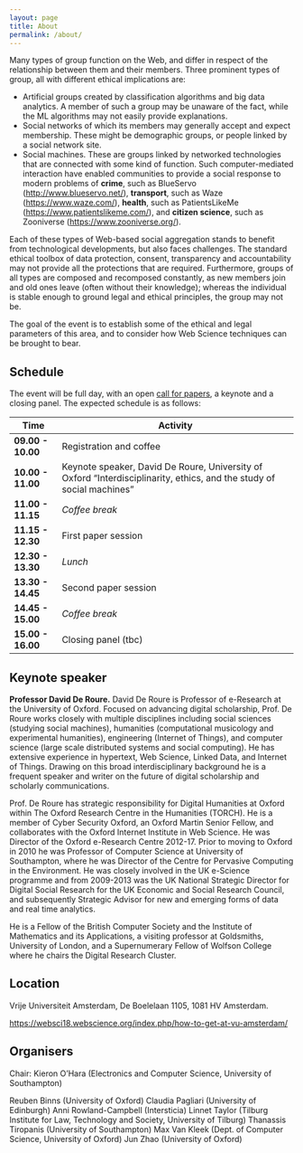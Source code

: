 ```yaml
---
layout: page
title: About
permalink: /about/
---
```


Many types of group function on the Web, and differ in respect of the relationship between them and their members. Three prominent types of group, all with different ethical implications are:

- Artificial groups created by classification algorithms and big data analytics. A member of such a group may be unaware of the fact, while the ML algorithms may not easily provide explanations.
- Social networks of which its members may generally accept and expect membership. These might be demographic groups, or people linked by a social network site.
- Social machines. These are groups linked by networked technologies that are connected with some kind of function. Such computer-mediated interaction have enabled communities to provide a social response to modern problems of **crime**, such as BlueServo (http://www.blueservo.net/), **transport**, such as Waze (https://www.waze.com/), **health**, such as PatientsLikeMe (https://www.patientslikeme.com/), and **citizen science**, such as Zooniverse (https://www.zooniverse.org/).

Each of these types of Web-based social aggregation stands to benefit from technological developments, but also faces challenges. The standard ethical toolbox of data protection, consent, transparency and accountability may not provide all the protections that are required. Furthermore, groups of all types are composed and recomposed constantly, as new members join and old ones leave (often without their knowledge); whereas the individual is stable enough to ground legal and ethical principles, the group may not be.

The goal of the event is to establish some of the ethical and legal parameters of this area, and to consider how Web Science techniques can be brought to bear.


## Schedule
The event will be full day, with an open [call for papers](cfp.md), a keynote and a closing panel. 
The expected schedule is as follows:

| **Time** 	          | **Activity**            	                
|------------------   |-------------------------------------	
| **09.00 - 10.00** 	| Registration and coffee
| **10.00 - 11.00** 	| Keynote speaker, David De Roure, University of Oxford “Interdisciplinarity, ethics, and the study of social machines”
| **11.00 - 11.15** 	| *Coffee break*                        
| **11.15 - 12.30** 	| First paper session
| **12.30 - 13.30** 	| *Lunch*                              	
| **13.30 - 14.45** 	| Second paper session
| **14.45 - 15.00** 	| *Coffee break*                        
| **15.00 - 16.00** 	| Closing panel (tbc)

## Keynote speaker

**Professor David De Roure.** David De Roure is Professor of e-Research at the University of Oxford. Focused on advancing digital scholarship, Prof. De Roure works closely with multiple disciplines including social sciences (studying social machines), humanities (computational musicology and experimental humanities), engineering (Internet of Things), and computer science (large scale distributed systems and social computing). He has extensive experience in hypertext, Web Science, Linked Data, and Internet of Things. Drawing on this broad interdisciplinary background he is a frequent speaker and writer on the future of digital scholarship and scholarly communications.

Prof. De Roure has strategic responsibility for Digital Humanities at Oxford within The Oxford Research Centre in the Humanities (TORCH). He is a member of Cyber Security Oxford, an Oxford Martin Senior Fellow, and collaborates with the Oxford Internet Institute in Web Science. He was Director of the Oxford e-Research Centre 2012-17. Prior to moving to Oxford in 2010 he was Professor of Computer Science at University of Southampton, where he was Director of the Centre for Pervasive Computing in the Environment. He was closely involved in the UK e-Science programme and from 2009-2013 was the UK National Strategic Director for Digital Social Research for the UK Economic and Social Research Council, and subsequently Strategic Advisor for new and emerging forms of data and real time analytics. 

He is a Fellow of the British Computer Society and the Institute of Mathematics and its Applications, a visiting professor at Goldsmiths, University of London, and a Supernumerary Fellow of Wolfson College where he chairs the Digital Research Cluster.

## Location
Vrije Universiteit Amsterdam, De Boelelaan 1105, 1081 HV Amsterdam.

https://websci18.webscience.org/index.php/how-to-get-at-vu-amsterdam/

## Organisers
Chair: Kieron O’Hara (Electronics and Computer Science, University of Southampton)

Reuben Binns (University of Oxford)
Claudia Pagliari (University of Edinburgh)
Anni Rowland-Campbell (Intersticia)
Linnet Taylor (Tilburg Institute for Law, Technology and Society, University of Tilburg)
Thanassis Tiropanis (University of Southampton)
Max Van Kleek (Dept. of Computer Science, University of Oxford)
Jun Zhao (University of Oxford)
